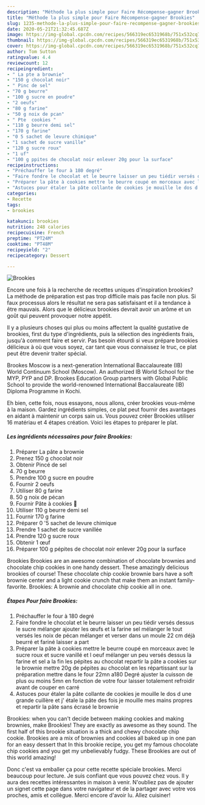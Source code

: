 ```yaml
---
description: "Méthode la plus simple pour Faire Récompense-gagner Brookies"
title: "Méthode la plus simple pour Faire Récompense-gagner Brookies"
slug: 1235-methode-la-plus-simple-pour-faire-recompense-gagner-brookies
date: 2020-05-21T21:32:45.687Z
image: https://img-global.cpcdn.com/recipes/566319ec6531968b/751x532cq70/brookies-photo-principale-de-la-recette.jpg
thumbnail: https://img-global.cpcdn.com/recipes/566319ec6531968b/751x532cq70/brookies-photo-principale-de-la-recette.jpg
cover: https://img-global.cpcdn.com/recipes/566319ec6531968b/751x532cq70/brookies-photo-principale-de-la-recette.jpg
author: Tom Sutton
ratingvalue: 4.4
reviewcount: 12
recipeingredient:
- " La pte a brownie"
- "150 g chocolat noir"
- " Pinc de sel"
- "70 g beurre"
- "100 g sucre en poudre"
- "2 oeufs"
- "80 g farine"
- "50 g noix de pcan"
- " Pte  cookies "
- "110 g beurre demi sel"
- "170 g farine"
- "0 5 sachet de levure chimique"
- "1 sachet de sucre vanille"
- "120 g sucre roux"
- "1 uf"
- "100 g ppites de chocolat noir enlever 20g pour la surface"
recipeinstructions:
- "Préchauffer le four à 180 degré"
- "Faire fondre le chocolat et le beurre laisser un peu tiédir versés dessus le sucre mélanger ajouter les œufs et la farine sel mélanger le tout versés les noix de pécan mélanger et verser dans un moule 22 cm déjà beurré et fariné laisser a part"
- "Préparer la pâte à cookies mettre le beurre coupé en morceaux avec le sucre roux et sucre vanillé et l oeuf mélanger un peu versés dessus la farine et sel a la fin les pépites au chocolat repartir la pâte a cookies sur le brownie mettre 20g de pépites au chocolat en les répartissant sur la préparation mettre dans le four 22mn a180 Degré ajuster la cuisson de plus ou moins 5mn en fonction de votre four laisser totalement refroidir avant de couper en carré"
- "Astuces pour étaler la pâte collante de cookies je mouille le dos d une grande cuillère et j&#39; étale la pâte des fois je mouille mes mains propres et repartir la pâte sans écrasé le brownie"
categories:
- Recette
tags:
- brookies

katakunci: brookies 
nutrition: 248 calories
recipecuisine: French
preptime: "PT24M"
cooktime: "PT48M"
recipeyield: "2"
recipecategory: Dessert

---
```



![Brookies](https://img-global.cpcdn.com/recipes/566319ec6531968b/751x532cq70/brookies-photo-principale-de-la-recette.jpg)

Encore une fois à la recherche de recettes uniques d'inspiration brookies? La méthode de préparation est pas trop difficile mais pas facile non plus. Si faux processus alors le résultat ne sera pas satisfaisant et il a tendance à être mauvais. Alors que le délicieux brookies devrait avoir un arôme et un goût qui peuvent provoquer notre appétit.

Il y a plusieurs choses qui plus ou moins affectent la qualité gustative de brookies, first du type d'ingrédients, puis la sélection des ingrédients frais, jusqu'à comment faire et servir. Pas besoin étourdi si veux prépare brookies délicieux à où que vous soyez, car tant que vous connaissez le truc, ce plat peut être devenir traiter spécial.

Brookes Moscow is a next-generation International Baccalaureate (IB) World Continuum School (Moscow). An authorized IB World School for the MYP, PYP and DP. Brookes Education Group partners with Global Public School to provide the world-renowned International Baccalaureate (IB) Diploma Programme in Kochi.


Eh bien, cette fois, nous essayons, nous allons, créer brookies vous-même à la maison. Gardez ingrédients simples, ce plat peut fournir des avantages en aidant à maintenir un corps sain us. Vous pouvez créer Brookies utiliser 16 matériau et 4 étapes création. Voici les étapes to préparer le plat.

<!--inarticleads1-->

##### Les ingrédients nécessaires pour faire Brookies:

1. Préparer  La pâte a brownie
1. Prenez 150 g chocolat noir
1. Obtenir  Pincé de sel
1.  70 g beurre
1. Prendre 100 g sucre en poudre
1. Fournir 2 oeufs
1. Utiliser 80 g farine
1.  50 g noix de pécan
1. Fournir  Pâte à cookies 🍪
1. Utiliser 110 g beurre demi sel
1. Fournir 170 g farine
1. Préparer 0 &#39;5 sachet de levure chimique
1. Prendre 1 sachet de sucre vanillée
1. Prendre 120 g sucre roux
1. Obtenir 1 œuf
1. Préparer 100 g pépites de chocolat noir enlever 20g pour la surface


Brookies Brookies are an awesome combination of chocolate brownies and chocolate chip cookies in one handy dessert. These amazingly delicious brookies of course! These chocolate chip cookie brownie bars have a soft brownie center and a light cookie crunch that make them an instant family-favorite. Brookies: A brownie and chocolate chip cookie all in one. 

<!--inarticleads2-->

##### Étapes Pour faire Brookies:

1. Préchauffer le four à 180 degré
1. Faire fondre le chocolat et le beurre laisser un peu tiédir versés dessus le sucre mélanger ajouter les œufs et la farine sel mélanger le tout versés les noix de pécan mélanger et verser dans un moule 22 cm déjà beurré et fariné laisser a part
1. Préparer la pâte à cookies mettre le beurre coupé en morceaux avec le sucre roux et sucre vanillé et l oeuf mélanger un peu versés dessus la farine et sel a la fin les pépites au chocolat repartir la pâte a cookies sur le brownie mettre 20g de pépites au chocolat en les répartissant sur la préparation mettre dans le four 22mn a180 Degré ajuster la cuisson de plus ou moins 5mn en fonction de votre four laisser totalement refroidir avant de couper en carré
1. Astuces pour étaler la pâte collante de cookies je mouille le dos d une grande cuillère et j&#39; étale la pâte des fois je mouille mes mains propres et repartir la pâte sans écrasé le brownie


Brookies: when you can&#39;t decide between making cookies and making brownies, make Brookies! They are exactly as awesome as they sound. The first half of this brookie situation is a thick and chewy chocolate chip cookie. Brookies are a mix of brownies and cookies all baked up in one pan for an easy dessert that In this brookie recipe, you get my famous chocolate chip cookies and you get my unbelievably fudgy. These Brookies are out of this world amazing! 


Donc c'est va emballer ça pour cette recette spéciale brookies. Merci beaucoup pour lecture. Je suis confiant que vous pouvez chez vous. Il y aura des recettes  intéressantes in maison à venir. N'oubliez pas de ajouter un signet cette page dans votre navigateur et de la partager avec votre vos proches, amis et collègue. Merci encore d'avoir lu. Allez cuisiner!
